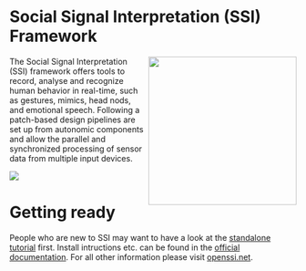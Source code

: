 # Social Signal Interpretation (SSI) Framework 

<img align="right" width="260" src="http://hcm-lab.de/projects/ssi/wp-content/uploads/2017/02/ssi-logo.png">

The Social Signal Interpretation (SSI) framework offers tools to record, analyse and recognize human behavior in real-time, such as gestures, mimics, head nods, and emotional speech. Following a patch-based design pipelines are set up from autonomic components and allow the parallel and synchronized processing of sensor data from multiple input devices.

<img src="https://raw.githubusercontent.com/hcmlab/ssi/master/docs/pics/overview.png">

# Getting ready

People who are new to SSI may want to have a look at the [standalone tutorial](https://github.com/hcmlab/ssi-tutorial) first. Install intructions etc. can be found in the [official documentation](https://rawgit.com/hcmlab/ssi/master/docs/index.html). For all other information please visit [openssi.net](http://openssi.net/).




